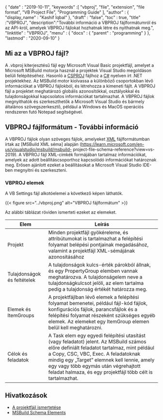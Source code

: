 {
  "date" : "2019-10-11",
  "keywords" :[ "vbproj", "file", "extension", "file format", "VB Project File", "Programming Guide" ],
  "author" : {
    "display_name" : "Kashif Iqbal"
},
  "draft" : "false",
  "toc" : true,
  "title" :"VBPROJ",
  "description":"További információ a VBPROJ fájlformátumról és az API-król, amelyek VBPROJ fájlokat hozhatnak létre és nyithatnak meg.",
  "linktitle" : "VBPROJ",
  "menu" : {
    "docs" : {
      "parent" : "programming"
}
},
  "lastmod" : "2020-09-10"
}

## Mi az a VBPROJ fájl?

A .vbproj kiterjesztésű fájl egy Microsoft Visual Basic projektfájl, amelyet a Microsoft MSBuild motorja használ a projektek Visual Studio megoldáson belüli felépítéséhez. Hasonló a [CSPROJ](/hu/programming/csproj/) fájlhoz a [C#](/hu/programming/cs/) nyelven írt .NET projektekhez. Az MSBuild motor kiolvassa a különböző csoportokban lévő információkat a VBPROJ fájlokból, és létrehozza a kimeneti fájlt. A VBPROJ fájl a projektet meghatározó globális azonosítókkal, osztályokkal és tulajdonságokkal kapcsolatos információkat tartalmazhat. A VBPROJ fájlok megnyithatók és szerkeszthetők a Microsoft Visual Studio és bármely általános szövegszerkesztő, például a Windows és MacOS operációs rendszeren futó Notepad segítségével.

## VBPROJ fájlformátum - További információ

A VBPROJ fájlok olyan szöveges fájlok, amelyeket [XML](/hu/web/xml/) fájlformátumban írtak az [MSBuild XML séma] alapján (https://learn.microsoft.com/en-us/visualstudio/msbuild/msbuild- project-file-schema-reference?view=vs-2019). A VBPROJ fájl XML-címkék formájában tartalmaz információkat, amelyek az adott beállításcsoporthoz kapcsolódó információkat határoznak meg. Erősen ajánlott ezeket a beállításokat a Microsoft Visual Studio IDE-ben megnyitni és szerkeszteni.

### VBPROJ elemek

A VB Settings fájl alkotóelemei a következő képen láthatók.

{{< figure src="../vbproj.png" alt="VBPROJ fájlformátum" >}}

Az alábbi táblázat röviden ismerteti ezeket az elemeket.

|Elem|Leírás|
---|---|
|Projekt| Minden projektfájl gyökéreleme, és attribútumokat is tartalmazhat a felépítési folyamat belépési pontjainak megadásához, valamint a projektfájl XML-sémájának azonosításához|
|Tulajdonságok és feltételek| A tulajdonságok kulcs-érték párokból állnak, és egy PropertyGroup elemben vannak meghatározva. A tulajdonságelem neve a tulajdonságkulcsot jelöli, az elem tartalma pedig a tulajdonság értékét határozza meg.|
|Elemek és ItemGroups|A projektfájlban lévő elemek a felépítési folyamat bemenetei, például fájl-kód fájlok, konfigurációs fájlok, parancsfájlok és a felépítési folyamat részeként szükséges egyéb elemek. Az elemeket egy ItemGroup elemen belül kell meghatározni.|
|Célok és feladatok| A Task elem egy egyedi felépítési utasítást (vagy feladatot) jelent. Az MSBuild számos előre definiált feladatot tartalmaz, mint például a Copy, CSC, VBC, Exec. A feladatoknak mindig egy „Target” elemnek kell lennie, amely egy vagy több egymás után végrehajtott feladat halmaza, és egy projektfájl több célt is tartalmazhat.|

## Hivatkozások

* [A projektfájl ismertetése](https://learn.microsoft.com/en-us/aspnet/web-forms/overview/deployment/web-deployment-in-the-enterprise/understanding-the-project-file)
* [MSBuild Schema Elements](https://learn.microsoft.com/en-us/visualstudio/msbuild/msbuild-project-file-schema-reference?view=vs-2019)

